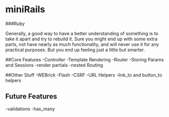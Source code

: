 miniRails
==========
###Ruby

Generally, a good way to have a better understanding of something is to take it apart and try to rebuild it.
Sure you might end up with some extra parts, not have nearly as much functionality, and will never use it for any practical purposes. But you end up feeling just a little but smarter.


##Core Features
-Controller
-Template Rendering
-Router
-Storing Params and Sessions
-render partials
-nested Routing

##Other Stuff
-WEBrick
-Flash
-CSRF
-URL Helpers
-link_to and button_to helpers

## Future Features
-validations
-has_many
